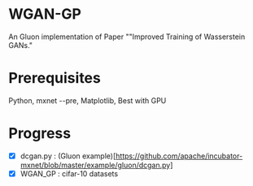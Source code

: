 # WGAN-GP
An Gluon implementation of Paper ""Improved Training of Wasserstein GANs."

# Prerequisites
Python, mxnet --pre, Matplotlib,
Best with GPU

# Progress

- [x] dcgan.py : (Gluon example)[https://github.com/apache/incubator-mxnet/blob/master/example/gluon/dcgan.py]
- [x] WGAN_GP : cifar-10 datasets